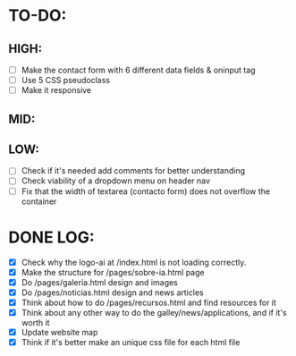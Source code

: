 # TO-DO:

## HIGH:
- [ ] Make the contact form with 6 different data fields & oninput tag
- [ ] Use 5 CSS pseudoclass
- [ ] Make it responsive

## MID:

## LOW:

- [ ] Check if it's needed add comments for better understanding
- [ ] Check viability of a dropdown menu on header nav
- [ ] Fix that the width of textarea (contacto form) does not overflow the container

# DONE LOG: 

- [x]  Check why the logo-ai at /index.html is not loading correctly.
- [x]  Make the structure for /pages/sobre-ia.html page
- [x] Do /pages/galeria.html design and images
- [x] Do /pages/noticias.html design and news articles
- [x] Think about how to do /pages/recursos.html and find resources for it
- [x] Think about any other way to do the galley/news/applications, and if it's worth it
- [x] Update website map
- [x] Think if it's better make an unique css file for each html file